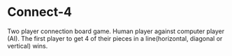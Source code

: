 # Connect-4

Two player connection board game. Human player against computer player (AI). The first player to get 4 of their pieces in a line(horizontal, diagonal or vertical) wins.
